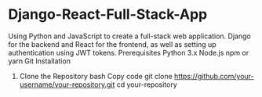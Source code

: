 # Django-React-Full-Stack-App
Using Python and JavaScript to create a full-stack web application.
Django for the backend and React for the frontend, as well as setting up authentication using JWT tokens.
Prerequisites
Python 3.x
Node.js
npm or yarn
Git
Installation
1. Clone the Repository
bash
Copy code
git clone https://github.com/your-username/your-repository.git
cd your-repository